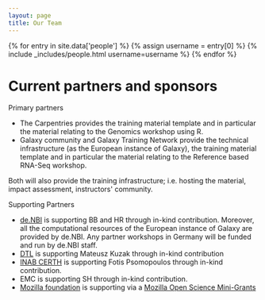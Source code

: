 ```yaml
---
layout: page
title: Our Team
---
```


<div class="people">
  {% for entry in site.data['people'] %}
    {% assign username = entry[0] %}
    {% include _includes/people.html username=username %}
  {% endfor %}
</div>

# Current partners and sponsors

Primary partners
- The Carpentries provides the training material template and in particular the material relating to the Genomics workshop using R.
- Galaxy community and Galaxy Training Network provide the technical infrastructure (as the European instance of Galaxy), the training material template and in particular the material relating to the Reference based RNA-Seq workshop.

Both will also provide the training infrastructure; i.e. hosting the material, impact assessment, instructors' community.


Supporting Partners
- [de.NBI](https://www.denbi.de/) is supporting BB and HR through in-kind contribution. Moreover, all the computational resources of the European instance of Galaxy are provided by de.NBI. Any partner workshops in Germany will be funded and run by de.NBI staff.
- [DTL](https://www.dtls.nl/) is supporting Mateusz Kuzak through in-kind contribution
- [INAB CERTH](http://inab.certh.gr) is supporting Fotis Psomopoulos through in-kind contribution.
- EMC is supporting SH through in-kind contribution.
- [Mozilla foundation](https://foundation.mozilla.org/en/) is supporting via a [Mozilla Open Science Mini-Grants](https://foundation.mozilla.org/en/awards/)
